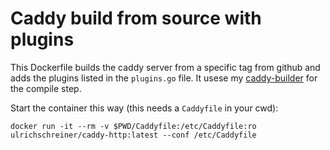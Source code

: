 # Caddy build from source with plugins

This Dockerfile builds the caddy server from a specific tag from github and adds
the plugins listed in the `plugins.go` file. It usese my [caddy-builder](https://github.com/ulrichSchreiner/caddy-builder) for the compile step.

Start the container this way (this needs a `Caddyfile` in your cwd):
~~~
docker run -it --rm -v $PWD/Caddyfile:/etc/Caddyfile:ro ulrichschreiner/caddy-http:latest --conf /etc/Caddyfile
~~~

